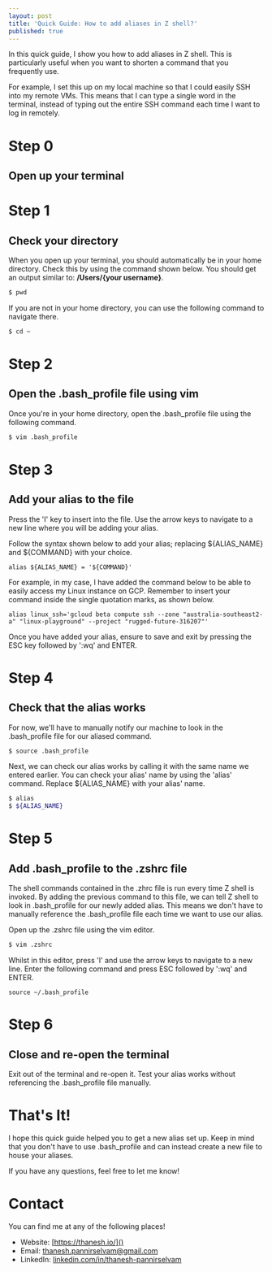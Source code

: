 ```yaml
---
layout: post
title: 'Quick Guide: How to add aliases in Z shell?'
published: true
---
```


In this quick guide, I show you how to add aliases in Z shell. This is particularly useful when you want to shorten a command that you frequently use.

For example, I set this up on my local machine so that I could easily SSH into my remote VMs. This means that I can type a single word in the terminal, instead of typing out the entire SSH command each time I want to log in remotely.

# Step 0

## Open up your terminal

# Step 1

## Check your directory

When you open up your terminal, you should automatically be in your home directory. Check this by using the command shown below. You should get an output similar to: **/Users/{your username}**.

```zsh
$ pwd
```

If you are not in your home directory, you can use the following command to navigate there.

```zsh
$ cd ~
```

# Step 2

## Open the .bash_profile file using vim

Once you're in your home directory, open the .bash_profile file using the following command.

```zsh
$ vim .bash_profile
```

# Step 3

## Add your alias to the file

Press the 'I' key to insert into the file. Use the arrow keys to navigate to a new line where you will be adding your alias.

Follow the syntax shown below to add your alias; replacing ${ALIAS_NAME} and ${COMMAND} with your choice.

```vim
alias ${ALIAS_NAME} = '${COMMAND}'
```
For example, in my case, I have added the command below to be able to easily access my Linux instance on GCP. Remember to insert your command inside the single quotation marks, as shown below.

```vim
alias linux_ssh='gcloud beta compute ssh --zone "australia-southeast2-a" "linux-playground" --project "rugged-future-316207"'
```

Once you have added your alias, ensure to save and exit by pressing the ESC key followed by ':wq' and ENTER.

# Step 4

## Check that the alias works

For now, we'll have to manually notify our machine to look in the .bash_profile file for our aliased command. 
```zsh
$ source .bash_profile
```
Next, we can check our alias works by calling it with the same name we entered earlier. You can check your alias' name by using the 'alias' command. Replace ${ALIAS_NAME} with your alias' name.

```zsh
$ alias
$ ${ALIAS_NAME}
```

# Step 5

## Add .bash_profile to the .zshrc file

The shell commands contained in the .zhrc file is run every time Z shell is invoked. By adding the previous command to this file, we can tell Z shell to look in .bash_profile for our newly added alias. This means we don't have to manually reference the .bash_profile file each time we want to use our alias.

Open up the .zshrc file using the vim editor.

```zsh
$ vim .zshrc
```

Whilst in this editor, press 'I' and use the arrow keys to navigate to a new line. Enter the following command and press ESC followed by ':wq' and ENTER.

```vim
source ~/.bash_profile
```

# Step 6

## Close and re-open the terminal

Exit out of the terminal and re-open it. Test your alias works without referencing the .bash_profile file manually.

# That's It!

I hope this quick guide helped you to get a new alias set up. Keep in mind that you don't have to use .bash_profile and can instead create a new file to house your aliases.

If you have any questions, feel free to let me know!

# Contact

You can find me at any of the following places!
- Website: [https://thanesh.io/]()
- Email: [thanesh.pannirselvam@gmail.com]()
- LinkedIn: [linkedin.com/in/thanesh-pannirselvam](https://linkedin.com/in/thanesh-pannirselvam)